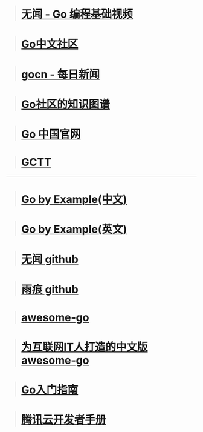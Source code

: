 > # [无闻 - Go 编程基础视频](https://github.com/Unknwon/go-fundamental-programming)

> # [Go中文社区](https://studygolang.com/)

> # [gocn - 每日新闻](https://gocn.vip/)

> # [Go社区的知识图谱](https://github.com/gocn/knowledge)

> # [Go 中国官网](https://golang.google.cn/)

> # [GCTT](https://github.com/studygolang/gctt)

------

> # [Go by Example(中文)](http://books.studygolang.com/gobyexample/)

> # [Go by Example(英文)](https://gobyexample.com/)

> # [无闻 github](https://github.com/Unknwon?tab=repositories)

> # [雨痕 github](https://github.com/qyuhen)

> # [awesome-go](https://github.com/avelino/awesome-go)

> # [为互联网IT人打造的中文版awesome-go](https://github.com/hackstoic/golang-open-source-projects)

> # [Go入门指南](https://www.kancloud.cn/kancloud/the-way-to-go/72432)

> # [腾讯云开发者手册](https://cloud.tencent.com/developer/doc/1101)